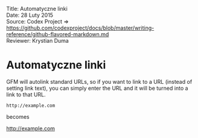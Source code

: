 Title: 		Automatyczne linki  
Date: 		28 Luty 2015  
Source:     Codex Project => https://github.com/codexproject/docs/blob/master/writing-reference/github-flavored-markdown.md  
Reviewer:	Krystian Duma  

# Automatyczne linki

GFM will autolink standard URLs, so if you want to link to a URL (instead of setting link text), you can simply enter the URL and it will be turned into a link to that URL.

```
http://example.com
```

becomes

http://example.com
